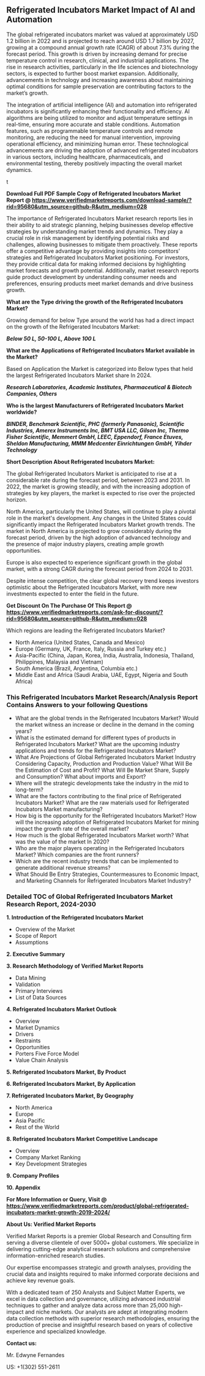 <h2>Refrigerated Incubators Market Impact of AI and Automation</h2><p>The global refrigerated incubators market was valued at approximately USD 1.2 billion in 2022 and is projected to reach around USD 1.7 billion by 2027, growing at a compound annual growth rate (CAGR) of about 7.3% during the forecast period. This growth is driven by increasing demand for precise temperature control in research, clinical, and industrial applications. The rise in research activities, particularly in the life sciences and biotechnology sectors, is expected to further boost market expansion. Additionally, advancements in technology and increasing awareness about maintaining optimal conditions for sample preservation are contributing factors to the market’s growth.</p><p>The integration of artificial intelligence (AI) and automation into refrigerated incubators is significantly enhancing their functionality and efficiency. AI algorithms are being utilized to monitor and adjust temperature settings in real-time, ensuring more accurate and stable conditions. Automation features, such as programmable temperature controls and remote monitoring, are reducing the need for manual intervention, improving operational efficiency, and minimizing human error. These technological advancements are driving the adoption of advanced refrigerated incubators in various sectors, including healthcare, pharmaceuticals, and environmental testing, thereby positively impacting the overall market dynamics.</p>t</p><p id="" class=""><strong>Download Full PDF Sample Copy of Refrigerated Incubators Market Report @ <a href="https://www.verifiedmarketreports.com/download-sample/?rid=95680&utm_source=github-R&utm_medium=028" target="_blank">https://www.verifiedmarketreports.com/download-sample/?rid=95680&utm_source=github-R&utm_medium=028</a></strong></p><p>The importance of&nbsp;Refrigerated Incubators Market research reports lies in their ability to aid strategic planning, helping businesses develop effective strategies by understanding market trends and dynamics. They play a crucial role in risk management by identifying potential risks and challenges, allowing businesses to mitigate them proactively. These reports offer a competitive advantage by providing insights into competitors' strategies and Refrigerated Incubators Market positioning. For investors, they provide critical data for making informed decisions by highlighting market forecasts and growth potential. Additionally, market research reports guide product development by understanding consumer needs and preferences, ensuring products meet market demands and drive business growth.</p><p><strong>What are the&nbsp;Type driving the growth of the Refrigerated Incubators Market?</strong></p><p id="" class="">Growing demand for below Type around the world has had a direct impact on the growth of the Refrigerated Incubators Market:</p><em><strong>Below 50 L, 50-100 L, Above 100 L</strong></em></p><strong>What are the&nbsp;Applications&nbsp;of Refrigerated Incubators Market available in the Market?</strong></p><p id="" class="">Based on Application the Market is categorized into Below types that held the largest Refrigerated Incubators Market share In 2024.</p><em><strong>Research Laboratories, Academic Institutes, Pharmaceutical & Biotech Companies, Others</strong></em></p><strong>Who is the largest Manufacturers of Refrigerated Incubators Market worldwide?</strong></p><p><em><strong>BINDER, Benchmark Scientific, PHC (formerly Panasonic), Scientific Industries, Amerex Instruments Inc, BMT USA LLC, Gilson Inc, Thermo Fisher Scientific, Memmert GmbH, LEEC, Eppendorf, France Etuves, Sheldon Manufacturing, MMM Medcenter Einrichtungen GmbH, Yihder Technology</strong></em></p><p id="" class=""><strong>Short Description About Refrigerated Incubators Market:</strong></p><p>The global Refrigerated Incubators Market is anticipated to rise at a considerable rate during the forecast period, between 2023 and 2031. In 2022, the market is growing steadily, and with the increasing adoption of strategies by key players, the market is expected to rise over the projected horizon.</p><p>North America, particularly the United States, will continue to play a pivotal role in the market's development. Any changes in the United States could significantly impact the Refrigerated Incubators Market growth trends. The market in North America is projected to grow considerably during the forecast period, driven by the high adoption of advanced technology and the presence of major industry players, creating ample growth opportunities.</p><p>Europe is also expected to experience significant growth in the global market, with a strong CAGR during the forecast period from 2024 to 2031.</p><p>Despite intense competition, the clear global recovery trend keeps investors optimistic about the Refrigerated Incubators Market, with more new investments expected to enter the field in the future.</p><p id="" class=""><strong>Get Discount On The Purchase Of This Report @ <a href="https://www.verifiedmarketreports.com/ask-for-discount/?rid=95680&utm_source=github-R&utm_medium=028" target="_blank">https://www.verifiedmarketreports.com/ask-for-discount/?rid=95680&utm_source=github-R&utm_medium=028</a></strong></p>Which regions are leading the Refrigerated Incubators Market?</p><ul><li>North America (United States, Canada and Mexico)</li><li>Europe (Germany, UK, France, Italy, Russia and Turkey etc.)</li><li>Asia-Pacific (China, Japan, Korea, India, Australia, Indonesia, Thailand, Philippines, Malaysia and Vietnam)</li><li>South America (Brazil, Argentina, Columbia etc.)</li><li>Middle East and Africa (Saudi Arabia, UAE, Egypt, Nigeria and South Africa)</li></ul><h3 id="" class="">This Refrigerated Incubators Market Research/Analysis Report Contains Answers to your following Questions</h3><ul><li>What are the global trends in the Refrigerated Incubators Market? Would the market witness an increase or decline in the demand in the coming years?</li><li>What is the estimated demand for different types of products in Refrigerated Incubators Market? What are the upcoming industry applications and trends for the Refrigerated Incubators Market?</li><li>What Are Projections of Global Refrigerated Incubators Market Industry Considering Capacity, Production and Production Value? What Will Be the Estimation of Cost and Profit? What Will Be Market Share, Supply and Consumption? What about imports and Export?</li><li>Where will the strategic developments take the industry in the mid to long-term?</li><li>What are the factors contributing to the final price of Refrigerated Incubators Market? What are the raw materials used for Refrigerated Incubators Market manufacturing?</li><li>How big is the opportunity for the Refrigerated Incubators Market? How will the increasing adoption of Refrigerated Incubators Market for mining impact the growth rate of the overall market?</li><li>How much is the global Refrigerated Incubators Market worth? What was the value of the market In 2020?</li><li>Who are the major players operating in the Refrigerated Incubators Market? Which companies are the front runners?</li><li>Which are the recent industry trends that can be implemented to generate additional revenue streams?</li><li>What Should Be Entry Strategies, Countermeasures to Economic Impact, and Marketing Channels for Refrigerated Incubators Market Industry?</li></ul><h3 id="" class="">Detailed TOC of Global Refrigerated Incubators Market Research Report, 2024-2030</h3><p id="" class=""><strong>1. Introduction of the Refrigerated Incubators Market</strong></p><ul><li>Overview of the Market</li><li>Scope of Report</li><li>Assumptions</li></ul><p id="" class=""><strong>2. Executive Summary</strong></p><p id="" class=""><strong>3. Research Methodology of Verified Market Reports</strong></p><ul><li>Data Mining</li><li>Validation</li><li>Primary Interviews</li><li>List of Data Sources</li></ul><p id="" class=""><strong>4. Refrigerated Incubators Market Outlook</strong></p><ul><li>Overview</li><li>Market Dynamics</li><li>Drivers</li><li>Restraints</li><li>Opportunities</li><li>Porters Five Force Model</li><li>Value Chain Analysis</li></ul><p id="" class=""><strong>5. Refrigerated Incubators Market, By Product</strong></p><p id="" class=""><strong>6. Refrigerated Incubators Market, By Application</strong></p><p id="" class=""><strong>7. Refrigerated Incubators Market, By Geography</strong></p><ul><li>North America</li><li>Europe</li><li>Asia Pacific</li><li>Rest of the World</li></ul><p id="" class=""><strong>8. Refrigerated Incubators Market Competitive Landscape</strong></p><ul><li>Overview</li><li>Company Market Ranking</li><li>Key Development Strategies</li></ul><p id="" class=""><strong>9. Company Profiles</strong></p><p id="" class=""><strong>10. Appendix</strong></p><p id="" class=""><strong>For More Information or Query, Visit @ <a href="https://www.verifiedmarketreports.com/product/global-refrigerated-incubators-market-growth-2019-2024/" target="_blank">https://www.verifiedmarketreports.com/product/global-refrigerated-incubators-market-growth-2019-2024/</a></strong></p><p id="" class=""><strong>About Us: Verified Market Reports</strong></p><p id="" class="">Verified Market Reports is a premier Global Research and Consulting firm serving a diverse clientele of over 5000+ global customers. We specialize in delivering cutting-edge analytical research solutions and comprehensive information-enriched research studies.</p><p id="" class="">Our expertise encompasses strategic and growth analyses, providing the crucial data and insights required to make informed corporate decisions and achieve key revenue goals.</p><p id="" class="">With a dedicated team of 250 Analysts and Subject Matter Experts, we excel in data collection and governance, utilizing advanced industrial techniques to gather and analyze data across more than 25,000 high-impact and niche markets. Our analysts are adept at integrating modern data collection methods with superior research methodologies, ensuring the production of precise and insightful research based on years of collective experience and specialized knowledge.</p><p id="" class=""><strong>Contact us:</strong></p><p id="" class="">Mr. Edwyne Fernandes</p><p id="" class="">US: +1(302) 551-2611</p>
